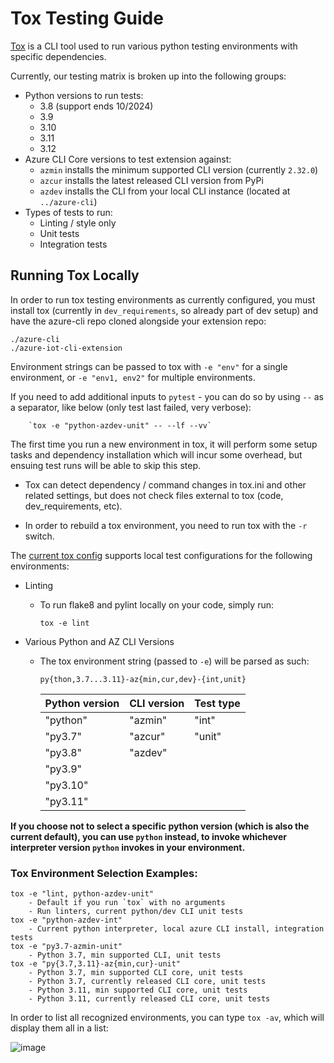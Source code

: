 # Tox Testing Guide

<!-- TODO - update for ops extension -->

[Tox](https://tox.wiki/) is a CLI tool used to run various python testing environments with specific dependencies.

Currently, our testing matrix is broken up into the following groups:

- Python versions to run tests:
    - 3.8 (support ends 10/2024)
    - 3.9
    - 3.10
    - 3.11
    - 3.12
- Azure CLI Core versions to test extension against:
    - `azmin` installs the minimum supported CLI version (currently `2.32.0`)
    - `azcur` installs the latest released CLI version from PyPi
    - `azdev` installs the CLI from your local CLI instance (located at `../azure-cli`) 
- Types of tests to run:
    - Linting / style only
    - Unit tests
    - Integration tests


## Running Tox Locally
In order to run tox testing environments as currently configured, you must install tox (currently in `dev_requirements`, so already part of dev setup) and have the azure-cli repo cloned alongside your extension repo:
    
    ./azure-cli
    ./azure-iot-cli-extension

Environment strings can be passed to tox with `-e "env"` for a single environment, or `-e "env1, env2"` for multiple environments.

If you need to add additional inputs to `pytest` - you can do so by using `--` as a separator, like below (only test last failed, very verbose):
 
        `tox -e "python-azdev-unit" -- --lf --vv`

The first time you run a new environment in tox, it will perform some setup tasks and dependency installation which will incur some overhead, but ensuing test runs will be able to skip this step. 

- Tox can detect dependency / command changes in tox.ini and other related settings, but does not check files external to tox (code, dev_requirements, etc). 

- In order to rebuild a tox environment, you need to run tox with the `-r` switch.

The [current tox config](../tox.ini) supports local test configurations for the following environments:

- Linting
  - To run flake8 and pylint locally on your code, simply run:
    
        tox -e lint

- Various Python and AZ CLI Versions
  - The tox environment string (passed to `-e`) will be parsed as such:
    
        py{thon,3.7...3.11}-az{min,cur,dev}-{int,unit}

    |Python version | CLI version   | Test type     |
    |---------------|---------------|---------------|
    |"python"|"azmin"|"int"|
    |"py3.7"|"azcur"|"unit"|
    |"py3.8"|"azdev"||
    |"py3.9"|||
    |"py3.10"|||
    |"py3.11"|||

**If you choose not to select a specific python version (which is also the current default), you can use `python` instead, to invoke whichever interpreter version `python` invokes in your environment.**



### Tox Environment Selection Examples:

    tox -e "lint, python-azdev-unit"
        - Default if you run `tox` with no arguments 
        - Run linters, current python/dev CLI unit tests
    tox -e "python-azdev-int"
        - Current python interpreter, local azure CLI install, integration tests
    tox -e "py3.7-azmin-unit"
        - Python 3.7, min supported CLI, unit tests
    tox -e "py{3.7,3.11}-az{min,cur}-unit"
        - Python 3.7, min supported CLI core, unit tests
        - Python 3.7, currently released CLI core, unit tests
        - Python 3.11, min supported CLI core, unit tests
        - Python 3.11, currently released CLI core, unit tests


In order to list all recognized environments, you can type `tox -av`, which will display them all in a list:
    
![image](https://user-images.githubusercontent.com/13545962/217683727-1ec36d2c-e055-4677-a5a9-8f87cdcc987b.png)

